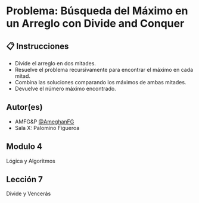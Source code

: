 #  Problema: Búsqueda del Máximo en un Arreglo con Divide and Conquer
## 📋 Instrucciones
- Divide el arreglo en dos mitades.
- Resuelve el problema recursivamente para encontrar el máximo en cada mitad.
- Combina las soluciones comparando los máximos de ambas mitades.
- Devuelve el número máximo encontrado.

## Autor(es)
- AMFG&P [@AmeghanFG](https://github.com/AmeghanFG) 
- Sala X: Palomino Figueroa

## Modulo 4
Lógica y Algoritmos

## Lección 7
Divide y Vencerás